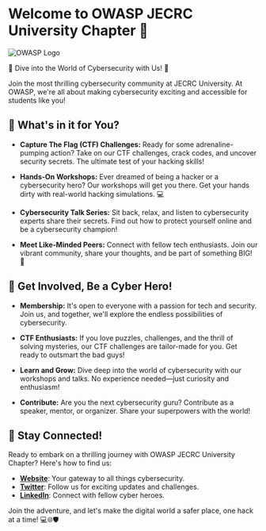 # Welcome to OWASP JECRC University Chapter 🚀

![OWASP Logo](owasp-logo.png)

🔐 Dive into the World of Cybersecurity with Us! 🔐

Join the most thrilling cybersecurity community at JECRC University. At OWASP, we're all about making cybersecurity exciting and accessible for students like you!

## 🎯 What's in it for You?

- **Capture The Flag (CTF) Challenges:** Ready for some adrenaline-pumping action? Take on our CTF challenges, crack codes, and uncover security secrets. The ultimate test of your hacking skills!

- **Hands-On Workshops:** Ever dreamed of being a hacker or a cybersecurity hero? Our workshops will get you there. Get your hands dirty with real-world hacking simulations. 💻

- **Cybersecurity Talk Series:** Sit back, relax, and listen to cybersecurity experts share their secrets. Find out how to protect yourself online and be a cybersecurity champion!

- **Meet Like-Minded Peers:** Connect with fellow tech enthusiasts. Join our vibrant community, share your thoughts, and be part of something BIG! 💬

## 🚀 Get Involved, Be a Cyber Hero!

- **Membership:** It's open to everyone with a passion for tech and security. Join us, and together, we'll explore the endless possibilities of cybersecurity.

- **CTF Enthusiasts:** If you love puzzles, challenges, and the thrill of solving mysteries, our CTF challenges are tailor-made for you. Get ready to outsmart the bad guys!

- **Learn and Grow:** Dive deep into the world of cybersecurity with our workshops and talks. No experience needed—just curiosity and enthusiasm!

- **Contribute:** Are you the next cybersecurity guru? Contribute as a speaker, mentor, or organizer. Share your superpowers with the world!

## 📢 Stay Connected!

Ready to embark on a thrilling journey with OWASP JECRC University Chapter? Here's how to find us:

- [**Website**](link-to-website): Your gateway to all things cybersecurity.
- [**Twitter**](link-to-twitter): Follow us for exciting updates and challenges.
- [**LinkedIn**](link-to-linkedin): Connect with fellow cyber heroes.

Join the adventure, and let's make the digital world a safer place, one hack at a time! 💻🌐🛡️
